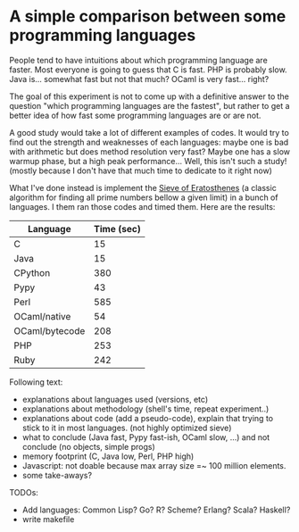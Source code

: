 A simple comparison between some programming languages
===

People tend to have intuitions about which programming language are
faster. Most everyone is going to guess that C is fast. PHP is
probably slow. Java is... somewhat fast but not that much? OCaml is
very fast... right?

The goal of this experiment is not to come up with a definitive answer
to the question "which programming languages are the fastest", but
rather to get a better idea of how fast some programming languages are
or are not.

A good study would take a lot of different examples of codes. It would
try to find out the strength and weaknesses of each languages: maybe
one is bad with arithmetic but does method resolution very fast? Maybe
one has a slow warmup phase, but a high peak performance... Well, this
isn't such a study! (mostly because I don't have that much time to
dedicate to it right now)

What I've done instead is implement the [Sieve of
Eratosthenes](https://en.wikipedia.org/wiki/Sieve_of_Eratosthenes) (a
classic algorithm for finding all prime numbers bellow a given limit)
in a bunch of languages. I them ran those codes and timed them. Here
are the results:

| **Language**    | **Time (sec)** |
| --------------- | -------------- |
| C               |  15            |
| Java            |  15            |
| CPython         |  380           |
| Pypy            |  43            |
| Perl            |  585           |
| OCaml/native    |  54            |
| OCaml/bytecode  |  208           |
| PHP             |  253           |
| Ruby            |  242           |


Following text:

 - explanations about languages used (versions, etc)
 - explanations about methodology (shell's time, repeat experiment..)
 - explanations about code (add a pseudo-code), explain that trying to stick to it in most languages. (not highly optimized sieve)
 - what to conclude (Java fast, Pypy fast-ish, OCaml slow, ...) and not conclude (no objects, simple progs)
 - memory footprint (C, Java low, Perl, PHP high)
 - Javascript: not doable because max array size =~ 100 million elements.
 - some take-aways?

TODOs:

 - Add languages: Common Lisp? Go? R? Scheme? Erlang? Scala? Haskell?
 - write makefile
